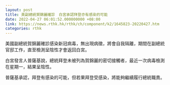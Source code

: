 ```yaml
---
layout: post
title: 美副總統賀錦麗確診　白宮承認拜登亦有感染的可能
date: 2022-04-27 06:01:52.000000000 +08:00
link: https://news.rthk.hk/rthk/ch/component/k2/1645823-20220427.htm
categories: rthk
---
```


美國副總統賀錦麗確診感染新冠病毒，無出現病徵，將會自我隔離，期間在副總統官邸工作，直至檢測呈陰性才會返回白宮。

白宮發言人普薩基說，總統拜登未被列為賀錦麗的密切接觸者，最近一次病毒檢測在星期一，結果呈陰性。

普薩基承認，拜登有感染的可能，但若果拜登受感染，將能夠繼續履行總統職責。
